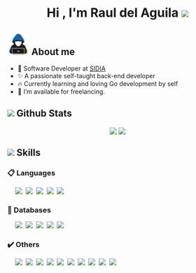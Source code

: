 <h1 align="center"><b>Hi , I'm Raul del Aguila </b><img src="https://media.giphy.com/media/hvRJCLFzcasrR4ia7z/giphy.gif" width="35"></h1>

## <picture><img src = "https://github.com/0xAbdulKhalid/0xAbdulKhalid/raw/main/assets/mdImages/about_me.gif" width = 50px></picture> **About me**

- :office: Software Developer at [SIDIA](https://sidia.com/)
- :sparkles: A passionate self-taught back-end developer
- :fire: Currently learning and loving Go development by self
- :muscle: I’m available for freelancing.

## <img src="https://media.giphy.com/media/iY8CRBdQXODJSCERIr/giphy.gif" width="35"><b> Github Stats </b>
<div>
<p align="center">
  <a href="https://github.com/raulaguila"  style="text-decoration:none;">
    <img align="center"
        height="150em"
        src="https://github-readme-stats.vercel.app/api?username=raulaguila&show_icons=true&include_all_commits=false&count_private=true&theme=apprentice&hide_border=true&bg_color=0D1117" />
  </a>
  <a href="https://github.com/raulaguila"  style="text-decoration:none;">
  <img align="center"
        height="150em"
        src="https://github-readme-stats.vercel.app/api/top-langs?username=raulaguila&show_icons=true&include_all_commits=true&count_private=true&theme=apprentice&hide_border=true&bg_color=0D1117&layout=compact" />
  </a>
</p>
</div>


## <img src="https://media2.giphy.com/media/QssGEmpkyEOhBCb7e1/giphy.gif?cid=ecf05e47a0n3gi1bfqntqmob8g9aid1oyj2wr3ds3mg700bl&rid=giphy.gif" width ="25"><b> Skills</b>
### :clipboard: Languages
&emsp;
![](https://img.shields.io/badge/-C-05122A?style=flat&logo=c&logoColor=A8B9CC&labelColor=282828)&nbsp;
![](https://img.shields.io/badge/-Delphi-05122A?style=flat&logo=delphi&logoColor=B22222&labelColor=282828)&nbsp;
![](https://img.shields.io/badge/-Java-05122A?style=flat&logo=openjdk&logoColor=FFA518&labelColor=282828)&nbsp;
![](https://img.shields.io/badge/-Python-05122A?style=flat&logo=python&labelColor=282828)&nbsp;
![](https://img.shields.io/badge/-Golang-05122A?style=flat&logo=go&logoColor=2300ADD8&labelColor=282828)&nbsp;

### :floppy_disk: Databases
&emsp;
![](https://img.shields.io/badge/-MySQL-05122A?style=flat&logo=mysql&labelColor=282828)&nbsp;
![](https://img.shields.io/badge/-MariaDB-05122A?style=flat&logo=mariadb&logoColor=01529E&labelColor=282828)&nbsp;
![](https://img.shields.io/badge/-Postgres-05122A?style=flat&logo=postgresql&logoColor=23316192&labelColor=282828)&nbsp;
![](https://img.shields.io/badge/-MongoDB-05122A?style=flat&logo=mongodb&logoColor=4EA94B&labelColor=282828)&nbsp;
![](https://img.shields.io/badge/-Redis-05122A?style=flat&logo=redis&logoColor=23DD0031&labelColor=282828)&nbsp;

### :heavy_check_mark: Others
&emsp;
![](https://img.shields.io/badge/-Docker-05122A?style=flat&logo=docker&logoColor=230db7ed&labelColor=282828)&nbsp;
![](https://img.shields.io/badge/-Ubuntu-05122A?style=flat&logo=ubuntu&logoColor=E95420&labelColor=282828)&nbsp;
![](https://img.shields.io/badge/-Mosquitto-05122A?style=flat&logo=eclipsemosquitto&logoColor=233C5280&labelColor=282828)&nbsp;
![](https://img.shields.io/badge/-Git-05122A?style=flat&logo=git&labelColor=282828)&nbsp;
![](https://img.shields.io/badge/-VS%20Code-05122A?style=flat&logo=visual-studio-code&logoColor=007ACC&labelColor=282828)&nbsp;
![](https://img.shields.io/badge/-GitHub-05122A?style=flat&logo=github&labelColor=282828)&nbsp;
![](https://img.shields.io/badge/-Markdown-05122A?style=flat&logo=markdown&labelColor=282828)&nbsp;
![](https://img.shields.io/badge/-Jira-05122A?style=flat&logo=Jira&labelColor=282828)&nbsp;
![](https://img.shields.io/badge/-Postman-05122A?&logo=Postman&labelColor=282828)&nbsp;
![](https://img.shields.io/badge/-Shell_Script-05122A?style=flat&logo=gnu-bash&logoColor=white&labelColor=282828)&nbsp;

